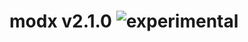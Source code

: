 
# modx v2.1.0 ![experimental](https://img.shields.io/badge/stability-experimental-EC5315.svg?style=flat)

